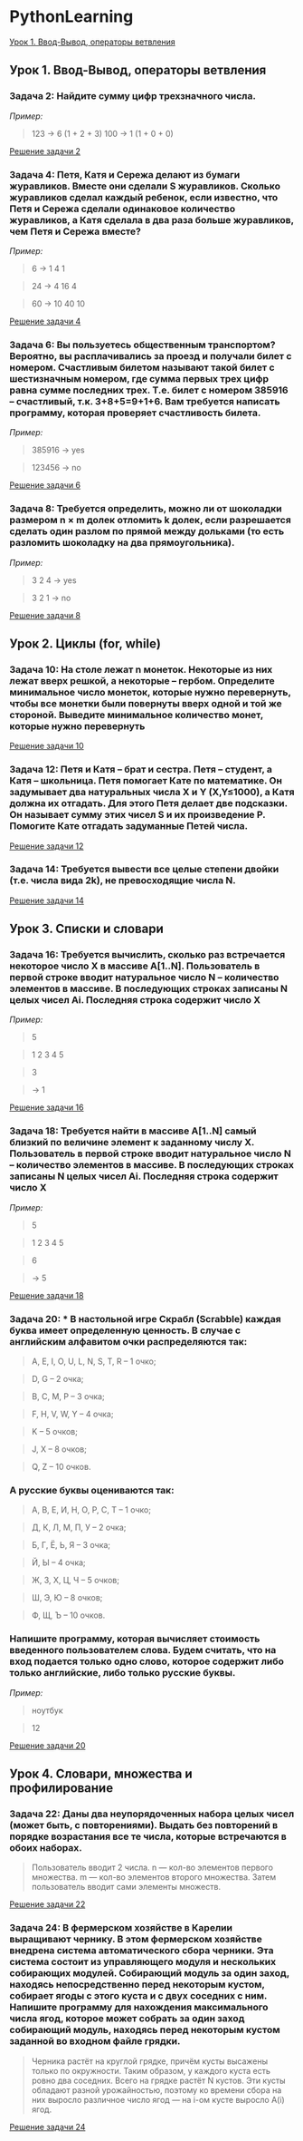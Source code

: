 # PythonLearning

[Урок 1. Ввод-Вывод, операторы ветвления](README.md\line5)

## Урок 1. Ввод-Вывод, операторы ветвления
### Задача 2: Найдите сумму цифр трехзначного числа.

*Пример:*

> 123 -> 6 (1 + 2 + 3)
> 100 -> 1 (1 + 0 + 0)

[Решение задачи 2](PythonHomeTask\task02.py "Нажмите для перехода к файлу с решением")

### Задача 4: Петя, Катя и Сережа делают из бумаги журавликов. Вместе они сделали S журавликов. Сколько журавликов сделал каждый ребенок, если известно, что Петя и Сережа сделали одинаковое количество журавликов, а Катя сделала в два раза больше журавликов, чем Петя и Сережа вместе?

*Пример:*
> 6 -> 1  4  1

> 24 -> 4  16  4

> 60 -> 10  40  10

[Решение задачи 4](PythonHomeTask\task04.py "Нажмите для перехода к файлу с решением")

### Задача 6: Вы пользуетесь общественным транспортом? Вероятно, вы расплачивались за проезд и получали билет с номером. Счастливым билетом называют такой билет с шестизначным номером, где сумма первых трех цифр равна сумме последних трех. Т.е. билет с номером 385916 – счастливый, т.к. 3+8+5=9+1+6. Вам требуется написать программу, которая проверяет счастливость билета.

*Пример:*

> 385916 -> yes

> 123456 -> no

[Решение задачи 6](PythonHomeTask\task06.py "Нажмите для перехода к файлу с решением")

### Задача 8: Требуется определить, можно ли от шоколадки размером n × m долек отломить k долек, если разрешается сделать один разлом по прямой между дольками (то есть разломить шоколадку на два прямоугольника).

*Пример:*

> 3 2 4 -> yes

> 3 2 1 -> no

[Решение задачи 8](PythonHomeTask\task08.py "Нажмите для перехода к файлу с решением")

## Урок 2. Циклы (for, while)

### Задача 10: На столе лежат n монеток. Некоторые из них лежат вверх решкой, а некоторые – гербом. Определите минимальное число монеток, которые нужно перевернуть, чтобы все монетки были повернуты вверх одной и той же стороной. Выведите минимальное количество монет, которые нужно перевернуть

[Решение задачи 10](PythonHomeTask\task10.py "Нажмите для перехода к файлу с решением")

### Задача 12: Петя и Катя – брат и сестра. Петя – студент, а Катя – школьница. Петя помогает Кате по математике. Он задумывает два натуральных числа X и Y (X,Y≤1000), а Катя должна их отгадать. Для этого Петя делает две подсказки. Он называет сумму этих чисел S и их произведение P. Помогите Кате отгадать задуманные Петей числа.

[Решение задачи 12](PythonHomeTask\task12.py "Нажмите для перехода к файлу с решением")

### Задача 14: Требуется вывести все целые степени двойки (т.е. числа вида 2k), не превосходящие числа N.

[Решение задачи 14](PythonHomeTask\task14.py "Нажмите для перехода к файлу с решением")

## Урок 3. Списки и словари

### Задача 16: Требуется вычислить, сколько раз встречается некоторое число X в массиве A[1..N]. Пользователь в первой строке вводит натуральное число N – количество элементов в массиве. В последующих  строках записаны N целых чисел Ai. Последняя строка содержит число X

*Пример:*

> 5

>  1 2 3 4 5

>  3

>    -> 1

[Решение задачи 16](PythonHomeTask\task16.py "Нажмите для перехода к файлу с решением")

### Задача 18: Требуется найти в массиве A[1..N] самый близкий по величине элемент к заданному числу X. Пользователь в первой строке вводит натуральное число N – количество элементов в массиве. В последующих  строках записаны N целых чисел Ai. Последняя строка содержит число X

*Пример:*

> 5

>    1 2 3 4 5

> 6

>    -> 5

[Решение задачи 18](PythonHomeTask\task18.py "Нажмите для перехода к файлу с решением")

### Задача 20: * В настольной игре Скрабл (Scrabble) каждая буква имеет определенную ценность. В случае с английским алфавитом очки распределяются так:
> A, E, I, O, U, L, N, S, T, R – 1 очко;

> D, G – 2 очка;

> B, C, M, P – 3 очка;

> F, H, V, W, Y – 4 очка;

> K – 5 очков;

> J, X – 8 очков;

> Q, Z – 10 очков.
### А русские буквы оцениваются так:

> А, В, Е, И, Н, О, Р, С, Т – 1 очко;

> Д, К, Л, М, П, У – 2 очка;

> Б, Г, Ё, Ь, Я – 3 очка;

> Й, Ы – 4 очка;

> Ж, З, Х, Ц, Ч – 5 очков;

> Ш, Э, Ю – 8 очков;

> Ф, Щ, Ъ – 10 очков.

### Напишите программу, которая вычисляет стоимость введенного пользователем слова. Будем считать, что на вход подается только одно слово, которое содержит либо только английские, либо только русские буквы.

*Пример:*

> ноутбук

> 12

[Решение задачи 20](PythonHomeTask\task20.py "Нажмите для перехода к файлу с решением")

## Урок 4. Словари, множества и профилирование

### Задача 22: Даны два неупорядоченных набора целых чисел (может быть, с повторениями). Выдать без повторений в порядке возрастания все те числа, которые встречаются в обоих наборах.
> Пользователь вводит 2 числа. n — кол-во элементов первого множества. m — кол-во элементов второго множества. Затем пользователь вводит сами элементы множеств.

[Решение задачи 22](PythonHomeTask\task22.py "Нажмите для перехода к файлу с решением")

### Задача 24: В фермерском хозяйстве в Карелии выращивают чернику. В этом фермерском хозяйстве внедрена система автоматического сбора черники. Эта система состоит из управляющего модуля и нескольких собирающих модулей. Собирающий модуль за один заход, находясь непосредственно перед некоторым кустом, собирает ягоды с этого куста и с двух соседних с ним. Напишите программу для нахождения максимального числа ягод, которое может собрать за один заход собирающий модуль, находясь перед некоторым кустом заданной во входном файле грядки.
> Черника растёт на круглой грядке, причём кусты высажены только по окружности. Таким образом, у каждого куста есть ровно два соседних. Всего на грядке растёт N кустов. Эти кусты обладают разной урожайностью, поэтому ко времени сбора на них выросло различное число ягод — на i-ом кусте выросло A(i) ягод.

[Решение задачи 24](PythonHomeTask\task24.py "Нажмите для перехода к файлу с решением")